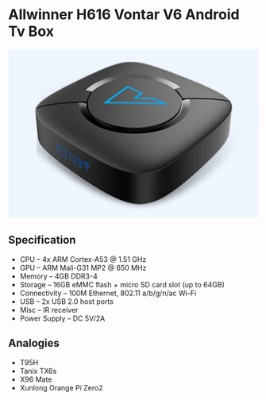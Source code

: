# Allwinner H616 Vontar V6 Android Tv Box

<p align="center">
  <img width="640" height="340" src="./img/Vontar-V6-3.jpg">
</p>

## Specification

- CPU – 4x ARM Cortex-A53 @ 1.51 GHz
- GPU – ARM Mali-G31 MP2 @ 650 MHz
- Memory – 4GB DDR3-4
- Storage – 16GB eMMC flash + micro SD card slot (up to 64GB)
- Connectivity – 100M Ethernet, 802.11 a/b/g/n/ac Wi-Fi
- USB – 2x USB 2.0 host ports
- Misc – IR receiver
- Power Supply – DC 5V/2A

## Analogies

- T95H
- Tanix TX6s
- X96 Mate
- Xunlong Orange Pi Zero2
